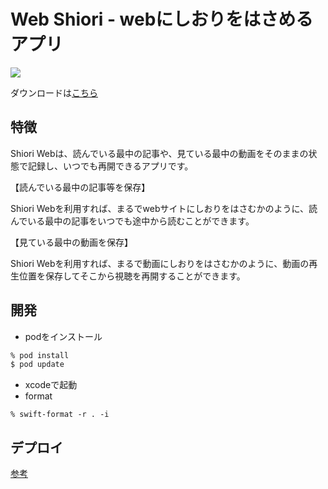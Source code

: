 # Web Shiori - webにしおりをはさめるアプリ
[![](https://img.youtube.com/vi/1DcjMwkmNvA/0.jpg)](https://www.youtube.com/watch?v=1DcjMwkmNvA)

ダウンロードは[こちら](https://apps.apple.com/gb/app/shiori-web-for-safari/id1480539987?l=ja)
## 特徴
Shiori Webは、読んでいる最中の記事や、見ている最中の動画をそのままの状態で記録し、いつでも再開できるアプリです。


【読んでいる最中の記事等を保存】

Shiori Webを利用すれば、まるでwebサイトにしおりをはさむかのように、読んでいる最中の記事をいつでも途中から読むことができます。


【見ている最中の動画を保存】

Shiori Webを利用すれば、まるで動画にしおりをはさむかのように、動画の再生位置を保存してそこから視聴を再開することができます。


## 開発
- podをインストール
```sh
% pod install
$ pod update
```

- xcodeで起動
- format
```
% swift-format -r . -i
```

## デプロイ
[参考](https://qiita.com/Labi/items/3b71b8f5ef065904c1de#-%E3%82%A2%E3%83%97%E3%83%AA%E3%81%AE%E3%82%A2%E3%83%83%E3%83%97%E3%83%AD%E3%83%BC%E3%83%89-1)